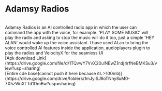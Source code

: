 # Adamsy Radios
 <br />
Adamsy Radios is an AI controlled radio app in which the user can command the app with the voice, for example: 'PLAY SOME MUSIC' will play the radio and asking to stop the music will do it too, just a simple 'HEY ALAN' would wake up the voice assistant.
I have used ALan to bring the voice controlled AI features inside the application, audioplayers plugin to play the radios and VelocityX for the seamless UI
 <br />
[Apk download Link](https://drive.google.com/file/d/1TQvwY7VvX20ulNEwZ1ndj4rfNeBMKSu3/view?usp=sharing)
 <br /> 
[Entire cde base(cannot push it here because its >100mb)](https://drive.google.com/drive/folders/1mJyiSJ9oTNhy8uM0-7X5zWnXTTd1DmBw?usp=sharing)


 
